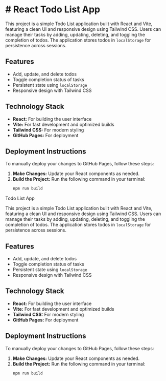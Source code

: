 # # React Todo List App

This project is a simple Todo List application built with React and Vite, featuring a clean UI and responsive design using Tailwind CSS. Users can manage their tasks by adding, updating, deleting, and toggling the completion of todos. The application stores todos in `localStorage` for persistence across sessions.

## Features
- Add, update, and delete todos
- Toggle completion status of tasks
- Persistent state using `localStorage`
- Responsive design with Tailwind CSS

## Technology Stack
- **React:** For building the user interface
- **Vite:** For fast development and optimized builds
- **Tailwind CSS:** For modern styling
- **GitHub Pages:** For deployment

## Deployment Instructions

To manually deploy your changes to GitHub Pages, follow these steps:

1. **Make Changes:** Update your React components as needed.
2. **Build the Project:** Run the following command in your terminal:
   ```bash
   npm run build
Todo List App

This project is a simple Todo List application built with React and Vite, featuring a clean UI and responsive design using Tailwind CSS. Users can manage their tasks by adding, updating, deleting, and toggling the completion of todos. The application stores todos in `localStorage` for persistence across sessions.

## Features
- Add, update, and delete todos
- Toggle completion status of tasks
- Persistent state using `localStorage`
- Responsive design with Tailwind CSS

## Technology Stack
- **React:** For building the user interface
- **Vite:** For fast development and optimized builds
- **Tailwind CSS:** For modern styling
- **GitHub Pages:** For deployment

## Deployment Instructions

To manually deploy your changes to GitHub Pages, follow these steps:

1. **Make Changes:** Update your React components as needed.
2. **Build the Project:** Run the following command in your terminal:
   ```bash
   npm run build

